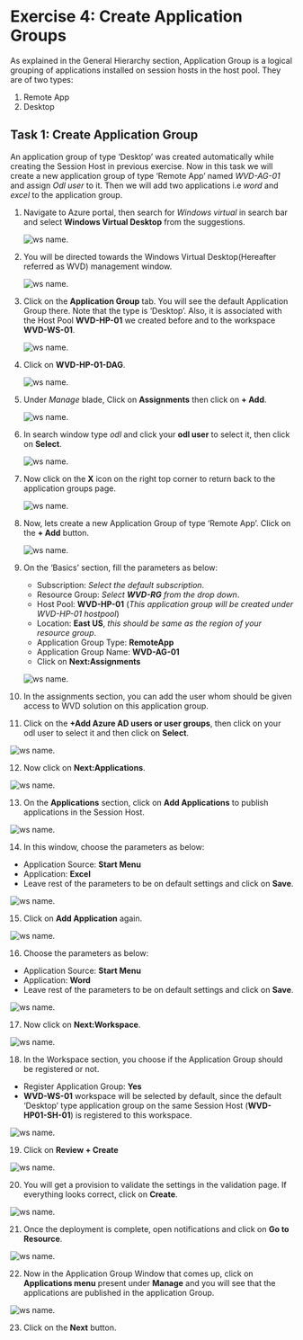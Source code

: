 # **Exercise 4: Create Application Groups** 

As explained in the General Hierarchy section, Application Group is a logical grouping of applications installed on session hosts in the host pool. They are of two types: 

1. Remote App 
2. Desktop 

## **Task 1: Create Application Group**

An application group of type ‘Desktop’ was created automatically while creating the Session Host in previous exercise. Now in this task we will create a new application group of type ‘Remote App’ named *WVD-AG-01* and assign *Odl user* to it. Then we will add two applications i.e *word* and *excel* to the application group.

1. Navigate to Azure portal, then search for *Windows virtual* in search bar and select **Windows Virtual Desktop** from the suggestions.

   ![ws name.](media/a109.png)


2. You will be directed towards the Windows Virtual Desktop(Hereafter referred as WVD) management window.  

   ![ws name.](media/64.png)


3. Click on the **Application Group** tab. You will see the default Application Group there. Note that the type is ‘Desktop’. Also, it is associated with the Host Pool **WVD-HP-01** we created before and to the workspace **WVD-WS-01**. 

   ![ws name.](media/23.png)
   
   
4. Click on **WVD-HP-01-DAG**.

   ![ws name.](media/.png)
   
   
5. Under *Manage* blade, Click on **Assignments** then click on **+ Add**.

   ![ws name.](media/.png)
   
   
6. In search window type *odl* and click your **odl user** to select it, then click on **Select**.

   ![ws name.](media/.png)

7. Now click on the **X** icon on the right top corner to return back to the application groups page.

   ![ws name.](media/.png)

8. Now, lets create a new Application Group of type ‘Remote App’. Click on the **+ Add** button. 

   ![ws name.](media/a18.png)


9. On the ‘Basics’ section, fill the parameters as below: 

      - Subscription: *Select the default subscription*.
      - Resource Group: *Select **WVD-RG** from the drop down*.
      - Host Pool: **WVD-HP-01** (*This application group will be created under WVD-HP-01 hostpool*)
      - Location: **East US**, *this should be same as the region of your resource group*.
      - Application Group Type: **RemoteApp** 
      - Application Group Name: **WVD-AG-01**
      - Click on **Next:Assignments**

   ![ws name.](media/72.png)

10. In the assignments section, you can add the user whom should be given access to WVD solution on this application group. 

11. Click on the **+Add Azure AD users or user groups**, then click on your odl user to select it and then click on **Select**.

   ![ws name.](media/88.png)


12. Now click on **Next:Applications**. 

   ![ws name.](media/75.png)


13. On the **Applications** section, click on **Add Applications** to publish applications in the Session Host. 

   ![ws name.](media/76.png)


14. In this window, choose the parameters as below: 

   - Application Source: **Start Menu**    
   - Application: **Excel**
   - Leave rest of the parameters to be on default settings and click on **Save**.
   
   ![ws name.](media/a34.png)
 
15. Click on **Add Application** again. 

   ![ws name.](media/31.png)

16. Choose the parameters as below: 

   - Application Source: **Start Menu**    
   - Application: **Word**   
   - Leave rest of the parameters to be on default settings and click on **Save**.

   ![ws name.](media/77.png)

17. Now click on **Next:Workspace**. 

   ![ws name.](media/78.png)

18. In the Workspace section, you choose if the Application Group should be registered or not.  

   - Register Application Group: **Yes**
   - **WVD-WS-01** workspace will be selected by default, since the default ‘Desktop’ type application group on the same Session Host (**WVD-HP01-SH-01**) is registered to this workspace.

   ![ws name.](media/79.png)

19. Click on **Review + Create**

   ![ws name.](media/35.png)


20. You will get a provision to validate the settings in the validation page. If everything looks correct, click on **Create**. 

   ![ws name.](media/80.png)


21. Once the deployment is complete, open notifications and click on **Go to Resource**. 

   ![ws name.](media/81.png)


22. Now in the Application Group Window that comes up, click on **Applications menu** present under **Manage** and you will see that the applications are published in the application Group. 

   ![ws name.](media/82.png)

23. Click on the **Next** button.
